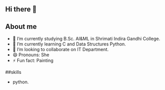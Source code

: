 ## Hi there 👋

## About me

- 🔭 I’m currently studying B.Sc. AI&ML in Shrimati Indira Gandhi College.
- 🌱 I’m currently learning C and Data Structures Python.
- 👯 I’m looking to collaborate on IT Department. 
- 😄 Pronouns: She
- ⚡ Fun fact: Painting

##skills
- python.

